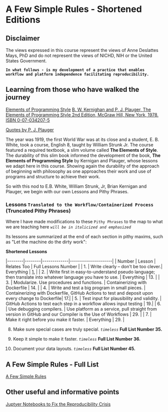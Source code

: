 <p>
</p>
<br/><br/>


# A Few Simple Rules - Shortened Editions

## Disclaimer

The views expressed in this course represent the views of Anne Deslattes Mays, PhD and do not represent the views of NICHD, NIH or the United States Government.

**`In what follows - is my development of a practice that enables workflow and platform independence facilitating reproducibility.`**

## Learning from those who have walked the journey

[Elements of Programming Style](https://en.wikipedia.org/wiki/The_Elements_of_Programming_Style)
[B. W. Kernighan and P. J. Plauger, The Elements of Programming Style 2nd Edition, McGraw Hill, New York, 1978. ISBN 0-07-034207-5](https://www.gettextbooks.com/isbn/9780070342071/)

[Quotes by P. J. Plauger](https://softwarequotes.com/author/p--j--plauger)

The year was 1919, the first World War was at its close and a student, E. B. White, took a course, English 8, taught by William Strunk Jr.  The course featured a required textbook, a slim volume called **The Elements of Style**.  The durability of this slim book informed the development of the book, **The Elements of Programming Style** by Kernigan and Plauger,  whose lessons we adapt here in this course. Showing again the durability of the approach of beginning with philosophy as one approaches their work and use of programs and structure to achieve their work.

So with this nod to E.B. White, William Strunk, Jr, Brian Kernigan and Plauger, we begin with our own Lessons and Pithy Phrases.

### Lessons **`Translated to the Workflow/Containerized Process`** (Truncated Pithy Phrases)

Where I have made modifications to these `Pithy Phrases` to the map to what we are teaching here *`will be in italicized and emphasized`*

Its lessons are summarized at the end of each section in pithy maxims, such as "Let the machine do the dirty work":

**Shortened Lessons**

|--------|--------|-------------|---------------------|
| Number | Lesson | Relates Too | Full Lessons Number |
| 1.     | Write clearly – don't be too clever.| Everything | [1.](https://github.com/ISCB-Academy/Elements-of-Style-Reproducible-Workflow-Creation-Maintenance-Tutorial/blob/main/lessons/A-Few-Simple-Rules.md) |
| 2.     | Write first in easy-to-understand pseudo language; then translate into whatever language you have to use. | Everything | 13. |
| 3.     | Modularize. Use procedures and functions. | Containerizing with Dockerfile | 14. |
| 4.     | Write and test a big program in small pieces. | Containerizing with Dockerfile, GitHub Actions to test and deposit upon every change to Dockerfile| 17.|
| 5.     | Test input for plausibility and validity. | GitHub Actions to test each step in a workflow allows input testing | 19.|
| 6.     | Use debugging compilers. | Use platform as a service, pull straight from version in GitHub and our Compiler is the Use of Workflows | 29. |
| 7.     | Make it right before you make it faster. | Everything | 29. |

8. Make sure special cases are truly special. *`timeless`* **Full List Number 35.**

9. Keep it simple to make it faster. *`timeless`* **Full List Number 36.**

10. Document your data layouts. *`timeless`* **Full List Number 45.**


## A Few Simple Rules - Full List

[A Few Simple Rules](https://github.com/ISCB-Academy/Elements-of-Style-Reproducible-Workflow-Creation-Maintenance-Tutorial/blob/main/lessons/A-Few-Simple-Rules.md)

## Other useful and informative points

[Juptyer Notebooks to Fix the Reproducibility Crisis](https://medium.com/@CH_maria_CH/fixing-the-reproducibility-crisis-in-science-lifebit-cloudos-meets-jupyter-6939a7e9bc77)

